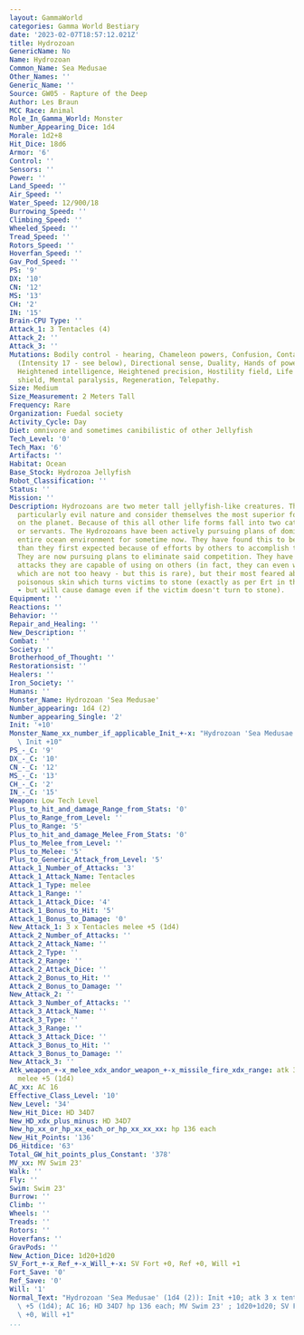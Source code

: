 ```yaml
---
layout: GammaWorld
categories: Gamma World Bestiary
date: '2023-02-07T18:57:12.021Z'
title: Hydrozoan
GenericName: No
Name: Hydrozoan
Common_Name: Sea Medusae
Other_Names: ''
Generic_Name: ''
Source: GW05 - Rapture of the Deep
Author: Les Braun
MCC Race: Animal
Role_In_Gamma_World: Monster
Number_Appearing_Dice: 1d4
Morale: 1d2+8
Hit_Dice: 18d6
Armor: '6'
Control: ''
Sensors: ''
Power: ''
Land_Speed: ''
Air_Speed: ''
Water_Speed: 12/900/18
Burrowing_Speed: ''
Climbing_Speed: ''
Wheeled_Speed: ''
Tread_Speed: ''
Rotors_Speed: ''
Hoverfan_Speed: ''
Gav_Pod_Speed: ''
PS: '9'
DX: '10'
CN: '12'
MS: '13'
CH: '2'
IN: '15'
Brain-CPU Type: ''
Attack_1: 3 Tentacles (4)
Attack_2: ''
Attack_3: ''
Mutations: Bodily control - hearing, Chameleon powers, Confusion, Contact poison sap
  (Intensity 17 - see below), Directional sense, Duality, Hands of power - electrical,
  Heightened intelligence, Heightened precision, Hostility field, Life leech, Mental
  shield, Mental paralysis, Regeneration, Telepathy.
Size: Medium
Size_Measurement: 2 Meters Tall
Frequency: Rare
Organization: Fuedal society
Activity_Cycle: Day
Diet: omnivore and sometimes canibilistic of other Jellyfish
Tech_Level: '0'
Tech_Max: '6'
Artifacts: ''
Habitat: Ocean
Base_Stock: Hydrozoa Jellyfish
Robot_Classification: ''
Status: ''
Mission: ''
Description: Hydrozoans are two meter tall jellyfish-like creatures. They are of a
  particularly evil nature and consider themselves the most superior form of life
  on the planet. Because of this all other life forms fall into two categories, food
  or servants. The Hydrozoans have been actively pursuing plans of dominating the
  entire ocean environment for sometime now. They have found this to be more difficult
  than they first expected because of efforts by others to accomplish this same goal.
  They are now pursuing plans to eliminate said competition. They have a number of
  attacks they are capable of using on others (in fact, they can even wield weapons
  which are not too heavy - but this is rare), but their most feared ability is their
  poisonous skin which turns victims to stone (exactly as per Ert in the rulebook
  - but will cause damage even if the victim doesn't turn to stone).
Equipment: ''
Reactions: ''
Behavior: ''
Repair_and_Healing: ''
New_Description: ''
Combat: ''
Society: ''
Brotherhood_of_Thought: ''
Restorationsist: ''
Healers: ''
Iron_Society: ''
Humans: ''
Monster_Name: Hydrozoan 'Sea Medusae'
Number_appearing: 1d4 (2)
Number_appearing_Single: '2'
Init: '+10'
Monster_Name_xx_number_if_applicable_Init_+-x: "Hydrozoan 'Sea Medusae' (1d4 (2)):\
  \ Init +10"
PS_-_C: '9'
DX_-_C: '10'
CN_-_C: '12'
MS_-_C: '13'
CH_-_C: '2'
IN_-_C: '15'
Weapon: Low Tech Level
Plus_to_hit_and_damage_Range_from_Stats: '0'
Plus_to_Range_from_Level: ''
Plus_to_Range: '5'
Plus_to_hit_and_damage_Melee_From_Stats: '0'
Plus_to_Melee_from_Level: ''
Plus_to_Melee: '5'
Plus_to_Generic_Attack_from_Level: '5'
Attack_1_Number_of_Attacks: '3'
Attack_1_Attack_Name: Tentacles
Attack_1_Type: melee
Attack_1_Range: ''
Attack_1_Attack_Dice: '4'
Attack_1_Bonus_to_Hit: '5'
Attack_1_Bonus_to_Damage: '0'
New_Attack_1: 3 x Tentacles melee +5 (1d4)
Attack_2_Number_of_Attacks: ''
Attack_2_Attack_Name: ''
Attack_2_Type: ''
Attack_2_Range: ''
Attack_2_Attack_Dice: ''
Attack_2_Bonus_to_Hit: ''
Attack_2_Bonus_to_Damage: ''
New_Attack_2: ''
Attack_3_Number_of_Attacks: ''
Attack_3_Attack_Name: ''
Attack_3_Type: ''
Attack_3_Range: ''
Attack_3_Attack_Dice: ''
Attack_3_Bonus_to_Hit: ''
Attack_3_Bonus_to_Damage: ''
New_Attack_3: ''
Atk_weapon_+-x_melee_xdx_andor_weapon_+-x_missile_fire_xdx_range: atk 3 x tentacles
  melee +5 (1d4)
AC_xx: AC 16
Effective_Class_Level: '10'
New_Level: '34'
New_Hit_Dice: HD 34D7
New_HD_xdx_plus_minus: HD 34D7
New_hp_xx_or_hp_xx_each_or_hp_xx_xx_xx: hp 136 each
New_Hit_Points: '136'
D6_Hitdice: '63'
Total_GW_hit_points_plus_Constant: '378'
MV_xx: MV Swim 23'
Walk: ''
Fly: ''
Swim: Swim 23'
Burrow: ''
Climb: ''
Wheels: ''
Treads: ''
Rotors: ''
Hoverfans: ''
GravPods: ''
New_Action_Dice: 1d20+1d20
SV_Fort_+-x_Ref_+-x_Will_+-x: SV Fort +0, Ref +0, Will +1
Fort_Save: '0'
Ref_Save: '0'
Will: '1'
Normal_Text: "Hydrozoan 'Sea Medusae' (1d4 (2)): Init +10; atk 3 x tentacles melee\
  \ +5 (1d4); AC 16; HD 34D7 hp 136 each; MV Swim 23' ; 1d20+1d20; SV Fort +0, Ref\
  \ +0, Will +1"
...
```


